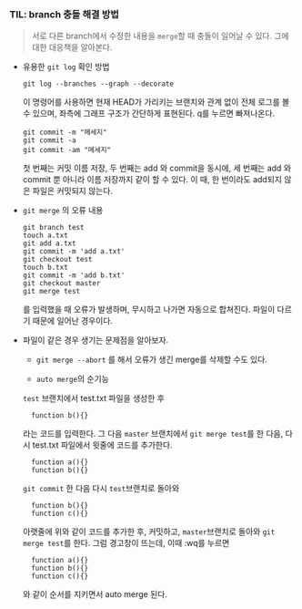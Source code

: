 ### TIL: branch 충돌 해결 방법
> 서로 다른 branch에서 수정한 내용을 `merge`할 때 충돌이 일어날 수 있다. 그에 대한 대응책을 알아본다.
- 유용한 `git log` 확인 방법

    ```
    git log --branches --graph --decorate
    ```
    이 명령어를 사용하면 현재 HEAD가 가리키는 브랜치와 관계 없이 전체 로그를 볼 수 있으며, 좌측에 그래프 구조가 간단하게 표현된다. q를 누르면 빠져나온다.
    ```
    git commit -m "메세지"
    git commit -a
    git commit -am "메세지"
    ```
    첫 번째는 커밋 이름 저장, 두 번째는 add 와 commit을 동시에, 세 번째는 add 와 commit 뿐 아니라 이름 저장까지 같이 할 수 있다. 이 때, 한 번이라도 add되지 않은 파일은 커밋되지 않는다.
- `git merge` 의 오류 내용
    ```
    git branch test
    touch a.txt
    git add a.txt
    git commit -m 'add a.txt'
    git checkout test
    touch b.txt
    git commit -m 'add b.txt'
    git checkout master
    git merge test
    ```
    를 입력했을 때 오류가 발생하며, 무시하고 나가면 자동으로 합쳐진다. 파일이 다르기 때문에 일어난 경우이다.
- 파일이 같은 경우 생기는 문제점을 알아보자.

    - `git merge --abort` 를 해서 오류가 생긴 merge를 삭제할 수도 있다.

    - `auto merge`의 순기능
    
    `test` 브랜치에서 test.txt 파일을 생성한 후 

        function b(){} 

    라는 코드를 입력한다. 그 다음 `master` 브랜치에서 `git merge test`를 한 다음, 다시 test.txt 파일에서 윗줄에 코드를 추가한다.

        function a(){}
        function b(){}

    `git commit` 한 다음 다시 `test`브랜치로 돌아와
    
        function b(){}
        function c(){}

    아랫줄에 위와 같이 코드를 추가한 후, 커밋하고, `master`브랜치로 돌아와 `git merge test`를 한다. 그럼 경고창이 뜨는데, 이때 :wq를 누르면 
    
        function a(){}
        function b(){}
        function c(){}

    와 같이 순서를 지키면서 auto merge 된다.

